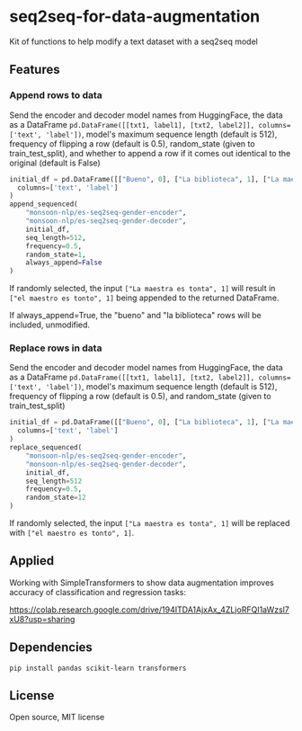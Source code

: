 # seq2seq-for-data-augmentation

Kit of functions to help modify a text dataset with a seq2seq model

## Features

### Append rows to data

Send the encoder and decoder model names from HuggingFace,
the data as a DataFrame ```pd.DataFrame([[txt1, label1], [txt2, label2]], columns=['text', 'label'])```,
model's maximum sequence length (default is 512),
frequency of flipping a row (default is 0.5),
random_state (given to train_test_split),
and whether to append a row if it comes out identical to the original (default is False)


```python
initial_df = pd.DataFrame([["Bueno", 0], ["La biblioteca", 1], ["La maestra es tonta", 0]],
  columns=['text', 'label']
)
append_sequenced(
    "monsoon-nlp/es-seq2seq-gender-encoder",
    "monsoon-nlp/es-seq2seq-gender-decoder",
    initial_df,
    seq_length=512,
    frequency=0.5,
    random_state=1,
    always_append=False
)
```

If randomly selected, the input ```["La maestra es tonta", 1]``` will result in ```["el maestro es tonto", 1]``` being appended to the returned DataFrame.

If always_append=True, the "bueno" and "la biblioteca" rows
will be included, unmodified.

### Replace rows in data

Send the encoder and decoder model names from HuggingFace,
the data as a DataFrame ```pd.DataFrame([[txt1, label1], [txt2, label2]], columns=['text', 'label'])```,
model's maximum sequence length (default is 512),
frequency of flipping a row (default is 0.5),
and random_state (given to train_test_split)

```python
initial_df = pd.DataFrame([["Bueno", 0], ["La biblioteca", 1], ["La maestra es tonta", 0]],
  columns=['text', 'label']
)
replace_sequenced(
    "monsoon-nlp/es-seq2seq-gender-encoder",
    "monsoon-nlp/es-seq2seq-gender-decoder",
    initial_df,
    seq_length=512
    frequency=0.5,
    random_state=12
)
```

If randomly selected, the input ```["La maestra es tonta", 1]``` will be replaced with ```["el maestro es tonto", 1]```.

## Applied

Working with SimpleTransformers to show data augmentation 
improves accuracy of classification and regression tasks:

https://colab.research.google.com/drive/194ITDA1AjxAx_4ZLjoRFQI1aWzsl7xU8?usp=sharing

## Dependencies

```
pip install pandas scikit-learn transformers
```

## License

Open source, MIT license
